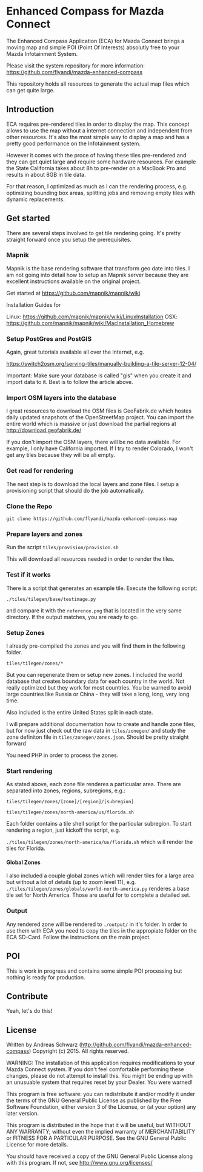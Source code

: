 Enhanced Compass for Mazda Connect
=============

The Enhanced Compass Application (ECA) for Mazda Connect brings a moving map and simple POI (Point Of Interests) absolutly free to your Mazda Infotainment System.

Please visit the system repository for more information: https://github.com/flyandi/mazda-enhanced-compass

This repository holds all resources to generate the actual map files which can get quite large.


## Introduction

ECA requires pre-rendered tiles in order to display the map. This concept allows to use the map without a internet connection and independent from other resources. It's also the most simple way to display a map and has a pretty good performance on the Infotainment system.

However it comes with the proce of having these tiles pre-rendered and they can get quiet large and require some hardware resources. For example the State California takes about 8h to pre-render on a MacBook Pro and results in about 8GB in tile data.

For that reason, I optimized as much as I can the rendering process, e.g. optimizing bounding box areas, splitting jobs and removing empty tiles with dynamic replacements.


## Get started

There are several steps involved to get tile rendering going. It's pretty straight forward once you setup the prerequisites. 


### Mapnik 

Mapnik is the base rendering software that transform geo date into tiles. I am not going into detail how to setup an Mapnik server because they are excellent instructions available on the original project.

Get started at https://github.com/mapnik/mapnik/wiki

Installation Guides for 

Linux: https://github.com/mapnik/mapnik/wiki/LinuxInstallation
OSX: https://github.com/mapnik/mapnik/wiki/MacInstallation_Homebrew


### Setup PostGres and PostGIS

Again, great tutorials available all over the Internet, e.g.

https://switch2osm.org/serving-tiles/manually-building-a-tile-server-12-04/

Important: Make sure your database is called "gis" when you create it and import data to it. Best is to follow the article above.


### Import OSM layers into the database

I great resources to download the OSM files is GeoFabrik.de which hostes daily updated snapshots of the OpenStreetMap project. You can import the entire world which is massive or just download the partial regions at http://download.geofabrik.de/

If you don't import the OSM layers, there will be no data available. For example, I only have California imported. If I try to render Colorado, I won't get any tiles because they will be all empty.


### Get read for rendering

The next step is to download the local layers and zone files. I setup a provisioning script that should do the job automatically.


### Clone the Repo

```shell
git clone https://github.com/flyandi/mazda-enhanced-compass-map
````


### Prepare layers and zones

Run the script ```tiles/provision/provision.sh``` 

This will download all resources needed in order to render the tiles.


### Test if it works

There is a script that generates an example tile. Execute the following script:

```
./tiles/tilegen/base/testimage.py
```

and compare it with the ```reference.png``` that is located in the very same directory. If the output matches, you are ready to go.


### Setup Zones

I already pre-compiled the zones and you will find them in the following folder.

```
tiles/tilegen/zones/*
```

But you can regenerate them or setup new zones. I included the world database that creates boundary data for each country in the world. Not really optimized but they work for most countries. You be warned to avoid large countries like Russia or China - they will take a long, long, very long time. 

Also included is the entire United States split in each state. 

I will prepare additional documentation how to create and handle zone files, but for now just check out the raw data in ```tiles/zonegen/``` and study the zone definiton file in ```tiles/zonegen/zones.json```. Should be pretty straight forward

You need PHP in order to process the zones.


### Start rendering

As stated above, each zone file renderes a particualar area. There are separated into zones, regions, subregions, e.g.:

```tiles/tilegen/zones/[zone]/[region]/[subregion]``` 

```tiles/tilegen/zones/north-america/us/florida.sh``` 

Each folder contains a tile shell script for the particular subregion. To start rendering a region, just kickoff the script, e.g.

```./tiles/tilegen/zones/north-america/us/florida.sh``` which will render the tiles for Florida.

#### Global Zones

I also included a couple global zones which will render tiles for a large area but without a lot of details (up to zoom level 11), e.g. ```./tiles/tilegen/zones/globals/world-north-america.py``` renderes a base tile set for North America. Those are useful for to complete a detailed set.


### Output 

Any rendered zone will be rendered to ```./output/``` in it's folder. In order to use them with ECA you need to copy the tiles in the appropiate folder on the ECA SD-Card. Follow the instructions on the main project.


## POI

This is work in progress and contains some simple POI processing but nothing is ready for production. 


## Contribute 

Yeah, let's do this!


## License

Written by Andreas Schwarz (http://github.com/flyandi/mazda-enhanced-compass)
Copyright (c) 2015. All rights reserved.
 
WARNING: The installation of this application requires modifications to your Mazda Connect system.
If you don't feel comfortable performing these changes, please do not attempt to install this. You might
be ending up with an unusuable system that requires reset by your Dealer. You were warned!

This program is free software: you can redistribute it and/or modify it under the terms of the 
GNU General Public License as published by the Free Software Foundation, either version 3 of the
License, or (at your option) any later version.

This program is distributed in the hope that it will be useful, but WITHOUT ANY WARRANTY; without even 
the implied warranty of MERCHANTABILITY or FITNESS FOR A PARTICULAR PURPOSE. See the GNU General Public
License for more details.
 
You should have received a copy of the GNU General Public License along with this program. 
If not, see http://www.gnu.org/licenses/